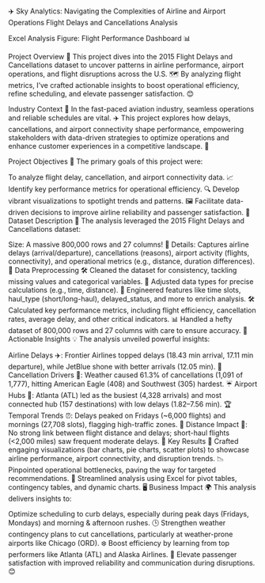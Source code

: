 ✈️ Sky Analytics: Navigating the Complexities of Airline and Airport Operations
Flight Delays and Cancellations Analysis

 <!-- ![bao-menglong--FhoJYnw-cg-unsplash](https://github.com/user-attachments/assets/aaf208f8-1212-462e-b3b3-ad25fc5e5d9a)
 -->

Excel Analysis Figure: Flight Performance Dashboard 📊

Project Overview 🌟
This project dives into the 2015 Flight Delays and Cancellations dataset to uncover patterns in airline performance, airport operations, and flight disruptions across the U.S. 🗺️ By analyzing flight metrics, I’ve crafted actionable insights to boost operational efficiency, refine scheduling, and elevate passenger satisfaction. 😊

Industry Context 🏢
In the fast-paced aviation industry, seamless operations and reliable schedules are vital. ✈️ This project explores how delays, cancellations, and airport connectivity shape performance, empowering stakeholders with data-driven strategies to optimize operations and enhance customer experiences in a competitive landscape. 🚀

Project Objectives 🎯
The primary goals of this project were:

To analyze flight delay, cancellation, and airport connectivity data. 📈
Identify key performance metrics for operational efficiency. 🔍
Develop vibrant visualizations to spotlight trends and patterns. 🖼️
Facilitate data-driven decisions to improve airline reliability and passenger satisfaction. 🙌
Dataset Description 📂
The analysis leveraged the 2015 Flight Delays and Cancellations dataset:

Size: A massive 800,000 rows and 27 columns! 📑
Details: Captures airline delays (arrival/departure), cancellations (reasons), airport activity (flights, connectivity), and operational metrics (e.g., distance, duration differences). 🛫
Data Preprocessing 🛠️
Cleaned the dataset for consistency, tackling missing values and categorical variables. 🧹
Adjusted data types for precise calculations (e.g., time, distance). 🔢
Engineered features like time slots, haul_type (short/long-haul), delayed_status, and more to enrich analysis. 🛠️
Calculated key performance metrics, including flight efficiency, cancellation rates, average delay, and other critical indicators. 📊
Handled a hefty dataset of 800,000 rows and 27 columns with care to ensure accuracy. 💪
Actionable Insights 💡
The analysis unveiled powerful insights:

Airline Delays ✈️: Frontier Airlines topped delays (18.43 min arrival, 17.11 min departure), while JetBlue shone with better arrivals (12.05 min). 🌟
Cancellation Drivers 🚫: Weather caused 61.3% of cancellations (1,091 of 1,777), hitting American Eagle (408) and Southwest (305) hardest. ☔
Airport Hubs 🏫: Atlanta (ATL) led as the busiest (4,328 arrivals) and most connected hub (157 destinations) with low delays (1.82–7.56 min). 🏆
Temporal Trends ⏰: Delays peaked on Fridays (~6,000 flights) and mornings (27,708 slots), flagging high-traffic zones. 🌅
Distance Impact 📏: No strong link between flight distance and delays; short-haul flights (<2,000 miles) saw frequent moderate delays. 🛬
Key Results 🥳
Crafted engaging visualizations (bar charts, pie charts, scatter plots) to showcase airline performance, airport connectivity, and disruption trends. 📉
Pinpointed operational bottlenecks, paving the way for targeted recommendations. 🎯
Streamlined analysis using Excel for pivot tables, contingency tables, and dynamic charts. 🖥️
Business Impact 🌍
This analysis delivers insights to:

Optimize scheduling to curb delays, especially during peak days (Fridays, Mondays) and morning & afternoon rushes. 🕒
Strengthen weather contingency plans to cut cancellations, particularly at weather-prone airports like Chicago (ORD). ❄️
Boost efficiency by learning from top performers like Atlanta (ATL) and Alaska Airlines. 🏅
Elevate passenger satisfaction with improved reliability and communication during disruptions. 😊
